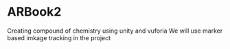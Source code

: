 # ARBook2
Creating compound of chemistry using unity and vuforia
We will use marker based imkage tracking in the project

